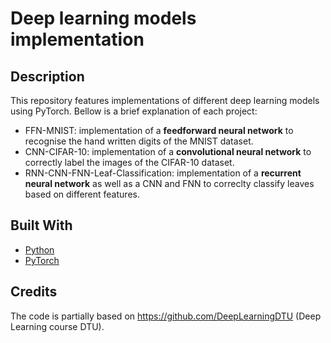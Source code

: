 # Deep learning models implementation

## Description

This repository features implementations of different deep learning models using PyTorch. Bellow is a brief explanation of each project:

- FFN-MNIST: implementation of a **feedforward neural network** to recognise the hand written digits of the MNIST dataset.
- CNN-CIFAR-10: implementation of a **convolutional neural network** to correctly label the images of the CIFAR-10 dataset.
- RNN-CNN-FNN-Leaf-Classification: implementation of a **recurrent neural network** as well as a CNN and FNN to correclty classify leaves based on different features.

## Built With

- [Python](https://www.python.org/)
- [PyTorch](https://pytorch.org/)

## Credits

The code is partially based on https://github.com/DeepLearningDTU (Deep Learning course DTU).
